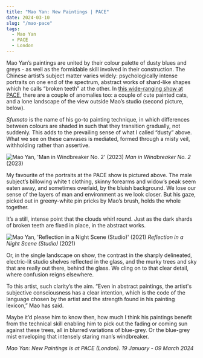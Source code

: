 ```yaml
---
title: "Mao Yan: New Paintings | PACE"
date: 2024-03-10
slug: "/mao-pace"
tags:
  - Mao Yan
  - PACE
  - London
---
```


Mao Yan’s paintings are united by their colour palette of dusty blues and greys - as well as the formidable skill involved in their construction. The Chinese artist’s subject matter varies widely: psychologically intense portraits on one end of the spectrum, abstract works of shard-like shapes which he calls “broken teeth” at the other. In [this wide-ranging show at PACE](https://www.pacegallery.com/exhibitions/mao-yan-new-paintings/), there are a couple of anomalies too: a couple of cute painted cats, and a lone landscape of the view outside Mao’s studio (second picture, below).

_Sfumato_ is the name of his go-to painting technique, in which differences between colours are shaded in such that they transition gradually, not suddenly. This adds to the prevailing sense of what I called “dusty” above. What we see on these canvases is mediated, formed through a misty veil, withholding rather than assertive.

![Mao Yan, 'Man in Windbreaker No. 2' (2023)](/mao-pace-1.jpeg)
_Man in Windbreaker No. 2_ (2023)

My favourite of the portraits at the PACE show is pictured above. The male subject’s billowing white t clothing, skinny forearms and widow’s peak seem eaten away, and sometimes overlaid, by the bluish background. We lose our sense of the layers of man and environment as we look closer. But his gaze, picked out in greeny-white pin pricks by Mao’s brush, holds the whole together.

It’s a still, intense point that the clouds whirl round. Just as the dark shards of broken teeth are fixed in place, in the abstract works.

![Mao Yan, 'Reflection in a Night Scene (Studio)' (2021)](/mao-pace-2.jpeg)
_Reflection in a Night Scene (Studio)_ (2021)

Or, in the single landscape on show, the contrast in the sharply delineated, electric-lit studio shelves reflected in the glass, and the murky trees and sky that are really out there, behind the glass. We cling on to that clear detail, where confusion reigns elsewhere.

To this artist, such clarity’s the aim. “Even in abstract paintings, the artist's subjective consciousness has a clear intention, which is the code of the language chosen by the artist and the strength found in his painting lexicon,” Mao has said.

Maybe it’d please him to know then, how much I think his paintings benefit from the technical skill enabling him to pick out the fading or coming sun against these trees, all in blurred variations of blue-grey. Or the blue-grey mist enveloping that intensely staring man’s windbreaker.

_Mao Yan: New Paintings is at PACE (London). 19 January - 09 March 2024_
